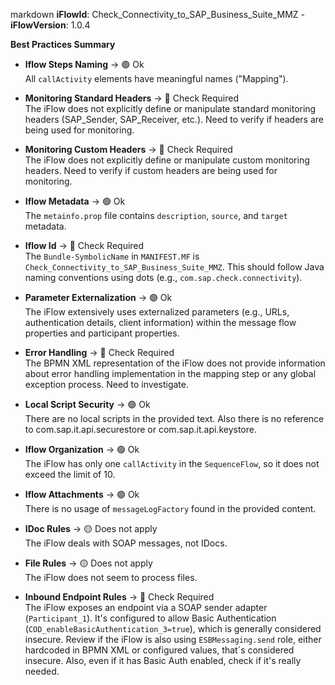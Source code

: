 markdown
**iFlowId**: Check_Connectivity_to_SAP_Business_Suite_MMZ - **iFlowVersion**: 1.0.4

**Best Practices Summary**
- **Iflow Steps Naming** -> 🟢 Ok\
  All `callActivity` elements have meaningful names ("Mapping").

- **Monitoring Standard Headers** -> 🔴 Check Required\
  The iFlow does not explicitly define or manipulate standard monitoring headers (SAP_Sender, SAP_Receiver, etc.). Need to verify if headers are being used for monitoring.

- **Monitoring Custom Headers** -> 🔴 Check Required\
  The iFlow does not explicitly define or manipulate custom monitoring headers. Need to verify if custom headers are being used for monitoring.

- **Iflow Metadata** -> 🟢 Ok\
  The `metainfo.prop` file contains `description`, `source`, and `target` metadata.

- **Iflow Id** -> 🔴 Check Required\
  The `Bundle-SymbolicName` in `MANIFEST.MF` is `Check_Connectivity_to_SAP_Business_Suite_MMZ`. This should follow Java naming conventions using dots (e.g., `com.sap.check.connectivity`).

- **Parameter Externalization** -> 🟢 Ok\
  The iFlow extensively uses externalized parameters (e.g., URLs, authentication details, client information) within the message flow properties and participant properties.

- **Error Handling** -> 🔴 Check Required\
  The BPMN XML representation of the iFlow does not provide information about error handling implementation in the mapping step or any global exception process. Need to investigate.

- **Local Script Security** -> 🟢 Ok\
  There are no local scripts in the provided text. Also there is no reference to com.sap.it.api.securestore or com.sap.it.api.keystore.

- **Iflow Organization** -> 🟢 Ok\
  The iFlow has only one `callActivity` in the `SequenceFlow`, so it does not exceed the limit of 10.

- **Iflow Attachments** -> 🟢 Ok\
  There is no usage of `messageLogFactory` found in the provided content.

- **IDoc Rules** -> 🟡 Does not apply\
  The iFlow deals with SOAP messages, not IDocs.

- **File Rules** -> 🟡 Does not apply\
  The iFlow does not seem to process files.

- **Inbound Endpoint Rules** -> 🔴 Check Required\
  The iFlow exposes an endpoint via a SOAP sender adapter (`Participant_1`). It's configured to allow Basic Authentication (`COD_enableBasicAuthentication_3=true`), which is generally considered insecure. Review if the iFlow is also using `ESBMessaging.send` role, either hardcoded in BPMN XML or configured values, that´s considered insecure. Also, even if it has Basic Auth enabled, check if it's really needed.
